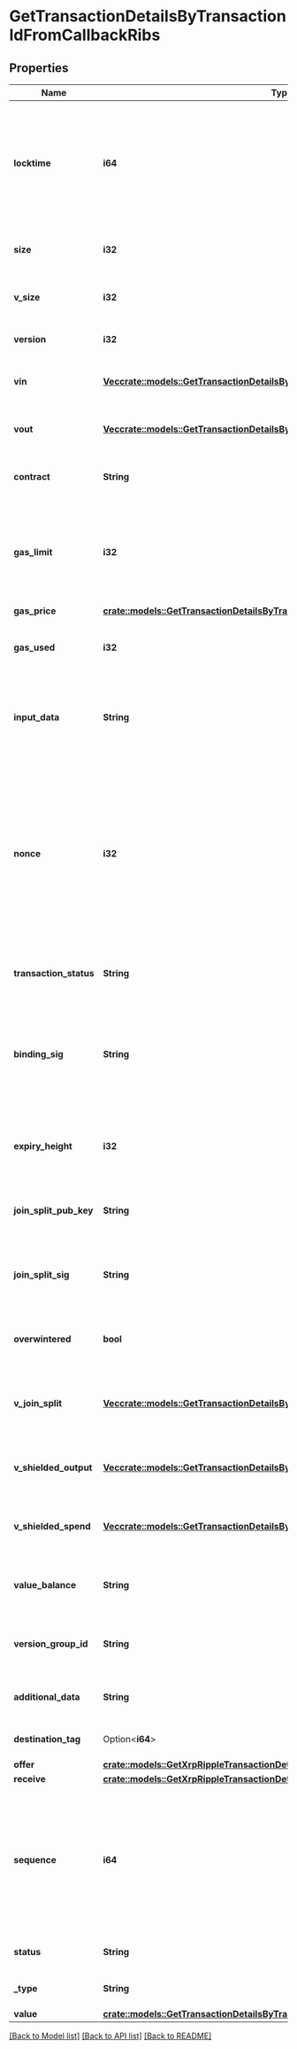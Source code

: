 # GetTransactionDetailsByTransactionIdFromCallbackRibs

## Properties

Name | Type | Description | Notes
------------ | ------------- | ------------- | -------------
**locktime** | **i64** | Represents the locktime on the transaction on the specific blockchain, i.e. the blockheight at which the transaction is valid. | 
**size** | **i32** | Represents the total size of this transaction. | 
**v_size** | **i32** | Represents the virtual size of this transaction. | 
**version** | **i32** | Defines the version of the transaction. | 
**vin** | [**Vec<crate::models::GetTransactionDetailsByTransactionIdribszVin>**](GetTransactionDetailsByTransactionIDRIBSZ_vin.md) | Object Array representation of transaction inputs | 
**vout** | [**Vec<crate::models::GetTransactionDetailsByTransactionIdribszVout>**](GetTransactionDetailsByTransactionIDRIBSZ_vout.md) | Object Array representation of transaction outputs | 
**contract** | **String** | Represents the specific transaction contract | 
**gas_limit** | **i32** | Represents the maximum amount of gas allowed in the block in order to determine how many transactions it can fit. | 
**gas_price** | [**crate::models::GetTransactionDetailsByTransactionIdFromCallbackRibsz2GasPrice**](GetTransactionDetailsByTransactionIDFromCallbackRIBSZ2_gasPrice.md) |  | 
**gas_used** | **i32** | Defines how much of the gas for the block has been used. | 
**input_data** | **String** | Represents additional information that is required for the transaction. | 
**nonce** | **i32** | Represents the sequential running number for an address, starting from 0 for the first transaction. E.g., if the nonce of a transaction is 10, it would be the 11th transaction sent from the sender's address. | 
**transaction_status** | **String** | Represents the status of this transaction. | 
**binding_sig** | **String** | It is used to enforce balance of Spend and Output transfers, in order to prevent their replay across transactions. | 
**expiry_height** | **i32** | Represents a block height after which the transaction will expire. | 
**join_split_pub_key** | **String** | Represents an encoding of a JoinSplitSig public validating key. | 
**join_split_sig** | **String** | Is used to sign transactions that contain at least one JoinSplit description. | 
**overwintered** | **bool** | \"Overwinter\" is the network upgrade for the Zcash blockchain. | 
**v_join_split** | [**Vec<crate::models::GetTransactionDetailsByTransactionIdribszVJoinSplit>**](GetTransactionDetailsByTransactionIDRIBSZ_vJoinSplit.md) | Represents a sequence of JoinSplit descriptions using BCTV14 proofs. | 
**v_shielded_output** | [**Vec<crate::models::GetTransactionDetailsByTransactionIdribszVShieldedOutput>**](GetTransactionDetailsByTransactionIDRIBSZ_vShieldedOutput.md) | Object Array representation of transaction output descriptions | 
**v_shielded_spend** | [**Vec<crate::models::GetTransactionDetailsByTransactionIdribszVShieldedSpend>**](GetTransactionDetailsByTransactionIDRIBSZ_vShieldedSpend.md) | Object Array representation of transaction spend descriptions | 
**value_balance** | **String** | String representation of the transaction value balance | 
**version_group_id** | **String** | Represents the transaction version group ID | 
**additional_data** | **String** | Represents additional data that may be needed. | 
**destination_tag** | Option<**i64**> | Defines the destination tag value. | [optional]
**offer** | [**crate::models::GetXrpRippleTransactionDetailsByTransactionIdriOffer**](GetXRPRippleTransactionDetailsByTransactionIDRI_offer.md) |  | 
**receive** | [**crate::models::GetXrpRippleTransactionDetailsByTransactionIdriReceive**](GetXRPRippleTransactionDetailsByTransactionIDRI_receive.md) |  | 
**sequence** | **i64** | Defines the transaction input's sequence as an integer, which is is used when transactions are replaced with newer versions before LockTime. | 
**status** | **String** | Defines the status of the transaction. | 
**_type** | **String** | Defines the type of the transaction. | 
**value** | [**crate::models::GetTransactionDetailsByTransactionIdFromCallbackRibsxValue**](GetTransactionDetailsByTransactionIDFromCallbackRIBSX_value.md) |  | 

[[Back to Model list]](../README.md#documentation-for-models) [[Back to API list]](../README.md#documentation-for-api-endpoints) [[Back to README]](../README.md)


